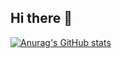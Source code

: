 ## Hi there 👋

[![Anurag's GitHub stats](https://github-readme-stats.vercel.app/api?username=anuraghazra)](https://github.com/kristojosuas)

<!--
**kristojosuas/kristojosuas** is a ✨ _special_ ✨ repository because its `README.md` (this file) appears on your GitHub profile.

Here are some ideas to get you started:

- 🔭 I’m currently working on ...
- 🌱 I’m currently learning ...
- 👯 I’m looking to collaborate on ...
- 🤔 I’m looking for help with ...
- 💬 Ask me about ...
- 📫 How to reach me: ...
- 😄 Pronouns: ...
- ⚡ Fun fact: ...
-->
